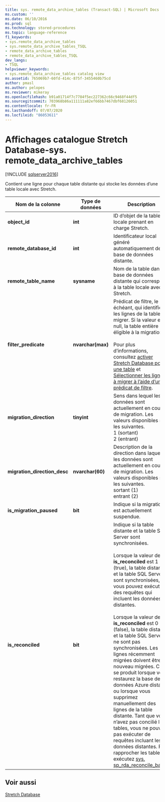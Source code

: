 ```yaml
---
title: sys. remote_data_archive_tables (Transact-SQL) | Microsoft Docs
ms.custom: ''
ms.date: 06/10/2016
ms.prod: sql
ms.technology: stored-procedures
ms.topic: language-reference
f1_keywords:
- sys.remote_data_archive_tables
- sys.remote_data_archive_tables_TSQL
- remote_data_archive_tables
- remote_data_archive_tables_TSQL
dev_langs:
- TSQL
helpviewer_keywords:
- sys.remote_data_archive_tables catalog view
ms.assetid: 765069b7-60fd-414c-875f-3455460b75cd
author: pmasl
ms.author: pelopes
ms.reviewer: mikeray
ms.openlocfilehash: b91a01714f7c7784f5ec227362c66c9468f44df5
ms.sourcegitcommit: 703968b86a111111a82ef66bb7467dbf68126051
ms.contentlocale: fr-FR
ms.lasthandoff: 07/07/2020
ms.locfileid: "86053611"
---
```

# <a name="stretch-database-catalog-views---sysremote_data_archive_tables"></a>Affichages catalogue Stretch Database-sys. remote_data_archive_tables
[!INCLUDE [sqlserver2016](../../includes/applies-to-version/sqlserver2016.md)]

  Contient une ligne pour chaque table distante qui stocke les données d’une table locale avec Stretch.  
  
|Nom de la colonne|Type de données|Description|  
|-----------------|---------------|-----------------|  
|**object_id**|**int**|ID d’objet de la table locale prenant en charge Stretch.|  
|**remote_database_id**|**int**|Identificateur local généré automatiquement de la base de données distante.|  
|**remote_table_name**|**sysname**|Nom de la table dans la base de données distante qui correspond à la table locale avec Stretch.|  
|**filter_predicate**|**nvarchar(max)**|Prédicat de filtre, le cas échéant, qui identifie les lignes de la table à migrer. Si la valeur est null, la table entière est éligible à la migration.<br /><br /> Pour plus d’informations, consultez [activer Stretch Database pour une table](../../sql-server/stretch-database/enable-stretch-database-for-a-table.md) et [Sélectionner les lignes à migrer à l’aide d’un prédicat de filtre](~/sql-server/stretch-database/select-rows-to-migrate-by-using-a-filter-function-stretch-database.md).|  
|**migration_direction**|**tinyint**|Sens dans lequel les données sont actuellement en cours de migration. Les valeurs disponibles sont les suivantes.<br/>1 (sortant)<br/>2 (entrant)|  
|**migration_direction_desc**|**nvarchar(60)**|Description de la direction dans laquelle les données sont actuellement en cours de migration. Les valeurs disponibles sont les suivantes.<br/>sortant (1)<br/>entrant (2)|  
|**is_migration_paused**|**bit**|Indique si la migration est actuellement suspendue.|  
|**is_reconciled**|**bit**| Indique si la table distante et la table SQL Server sont synchronisées.<br/><br/>Lorsque la valeur de **is_reconciled** est 1 (true), la table distante et la table SQL Server sont synchronisées, et vous pouvez exécuter des requêtes qui incluent les données distantes.<br/><br/>Lorsque la valeur de **is_reconciled** est 0 (false), la table distante et la table SQL Server ne sont pas synchronisées. Les lignes récemment migrées doivent être à nouveau migrées. Cela se produit lorsque vous restaurez la base de données Azure distante ou lorsque vous supprimez manuellement des lignes de la table distante. Tant que vous n’avez pas concilié les tables, vous ne pouvez pas exécuter de requêtes incluant les données distantes. Pour rapprocher les tables, exécutez [sys. sp_rda_reconcile_batch](../../relational-databases/system-stored-procedures/sys-sp-rda-reconcile-batch-transact-sql.md). |  
  
## <a name="see-also"></a>Voir aussi  
 [Stretch Database](../../sql-server/stretch-database/stretch-database.md)  
  
  

